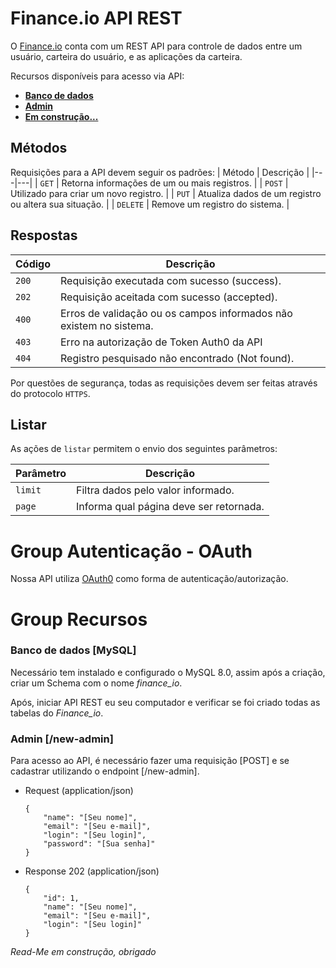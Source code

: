 # Finance.io API REST

O [Finance.io](https://github.com/andrerochasouza/Finance.io-API) conta com um REST API para controle de dados entre um usuário, carteira do usuário, e as aplicações da carteira.

Recursos disponíveis para acesso via API:
* [**Banco de dados**](#reference/recursos/bd)
* [**Admin**](#reference/recursos/admin)
* [**Em construção...**](#reference/recursos/construct)


## Métodos
Requisições para a API devem seguir os padrões:
| Método | Descrição |
|---|---|
| `GET` | Retorna informações de um ou mais registros. |
| `POST` | Utilizado para criar um novo registro. |
| `PUT` | Atualiza dados de um registro ou altera sua situação. |
| `DELETE` | Remove um registro do sistema. |


## Respostas

| Código | Descrição |
|---|---|
| `200` | Requisição executada com sucesso (success).|
| `202` | Requisição aceitada com sucesso (accepted).|
| `400` | Erros de validação ou os campos informados não existem no sistema.|
| `403` | Erro na autorização de Token Auth0 da API|
| `404` | Registro pesquisado não encontrado (Not found).|

Por questões de segurança, todas as requisições devem ser feitas através do protocolo `HTTPS`.

## Listar
As ações de `listar` permitem o envio dos seguintes parâmetros:

| Parâmetro | Descrição |
|---|---|
| `limit` | Filtra dados pelo valor informado. |
| `page` | Informa qual página deve ser retornada. |


# Group Autenticação - OAuth

Nossa API utiliza [OAuth0](https://auth0.com/pt) como forma de autenticação/autorização.


# Group Recursos

### Banco de dados [MySQL]

Necessário tem instalado e configurado o MySQL 8.0, assim após a criação, criar um Schema com o nome *finance_io*.

Após, iniciar API REST eu seu computador e verificar se foi criado todas as tabelas do *Finance_io*.

### Admin [/new-admin]

Para acesso ao API, é necessário fazer uma requisição [POST] e se cadastrar utilizando o endpoint [/new-admin].

+ Request (application/json)

      {
          "name": "[Seu nome]",
          "email": "[Seu e-mail]",
          "login": "[Seu login]",
          "password": "[Sua senha]"
      }

+ Response 202 (application/json)

      {
          "id": 1,
          "name": "[Seu nome]",
          "email": "[Seu e-mail]",
          "login": "[Seu login]"
      }

*Read-Me em construção, obrigado*
